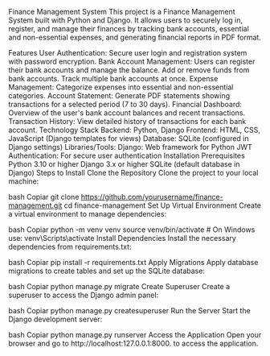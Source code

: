 Finance Management System
This project is a Finance Management System built with Python and Django. It allows users to securely log in, register, and manage their finances by tracking bank accounts, essential and non-essential expenses, and generating financial reports in PDF format.

Features
User Authentication: Secure user login and registration system with password encryption.
Bank Account Management: Users can register their bank accounts and manage the balance.
Add or remove funds from bank accounts.
Track multiple bank accounts at once.
Expense Management: Categorize expenses into essential and non-essential categories.
Account Statement: Generate PDF statements showing transactions for a selected period (7 to 30 days).
Financial Dashboard: Overview of the user's bank account balances and recent transactions.
Transaction History: View detailed history of transactions for each bank account.
Technology Stack
Backend: Python, Django
Frontend: HTML, CSS, JavaScript (Django templates for views)
Database: SQLite (configured in Django settings)
Libraries/Tools:
Django: Web framework for Python
JWT Authentication: For secure user authentication
Installation
Prerequisites
Python 3.10 or higher
Django 3.x or higher
SQLite (default database in Django)
Steps to Install
Clone the Repository
Clone the project to your local machine:

bash
Copiar
git clone https://github.com/yourusername/finance-management.git
cd finance-management
Set Up Virtual Environment
Create a virtual environment to manage dependencies:

bash
Copiar
python -m venv venv
source venv/bin/activate  # On Windows use: venv\Scripts\activate
Install Dependencies
Install the necessary dependencies from requirements.txt:

bash
Copiar
pip install -r requirements.txt
Apply Migrations
Apply database migrations to create tables and set up the SQLite database:

bash
Copiar
python manage.py migrate
Create Superuser
Create a superuser to access the Django admin panel:

bash
Copiar
python manage.py createsuperuser
Run the Server
Start the Django development server:

bash
Copiar
python manage.py runserver
Access the Application
Open your browser and go to http://localhost:127.0.0.1:8000. to access the application.
